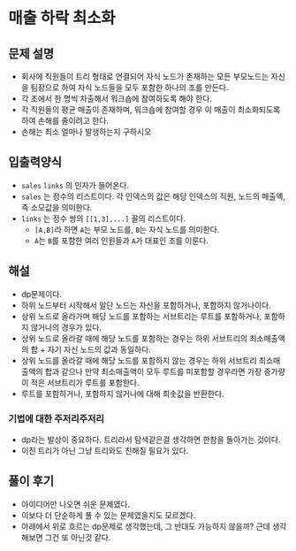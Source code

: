 # 매출 하락 최소화
## 문제 설명
- 회사에 직원들이 트리 형태로 연결되어 자식 노드가 존재하는 모든 부모노드는 자신을 팀장으로 하여 자식 노드들을 모두 포함한 하나의 조를 만든다.
- 각 조에서 한 명씩 차출해서 워크숍에 참여하도록 해야 한다.
- 각 직원들의 평균 매출이 존재하며, 워크숍에 참여할 경우 이 매출이 최소화되도록 하여 손해를 줄이려고 한다.
- 손해는 최소 얼마나 발생하는지 구하시오

## 입출력양식
- `sales` `links` 의 인자가 들어온다.
- `sales` 는 정수의 리스트이다. 각 인덱스의 값은 해당 인덱스의 직원, 노드의 매출액, 즉 소모값을 의미한다.
- `links` 는 정수 쌍의 `[[1,3],...]` 꼴의 리스트이다.
  - `[A,B]`라 하면 `A`는 부모 노드를, `B`는 자식 노드를 의미한다.
  - `A`는 `B`를 포함한 여러 인원들과 `A`가 대표인 조를 이룬다.

## 해설
- dp문제이다.
- 하위 노드부터 시작해서 말단 노드는 자신을 포함하거나, 포함하지 않거나이다.
- 상위 노드로 올라가며 해당 노드를 포함하는 서브트리는 루트를 포함하거나, 포함하지 않거나의 경우가 있다.
- 상위 노드로 올라갈 때에 해당 노드를 포함하는 경우는 하위 서브트리의 최소매출액의 합 + 자기 자신 노드의 값과 동일하다.
- 상위 노드를 올라갈 때에 해당 노드를 포함하지 않는 경우는 하위 서브트리 최소매출액의 합과 같으나 만약 최소매출액이 모두 루트를 미포함할 경우라면 가장 증가량이 적은 서브트리가 루트를 포함한다.
- 루트를 포함하거나, 포함하지 않거나에 대해 최솟값을 반환한다.

### 기법에 대한 주저리주저리
- dp라는 발상이 중요하다. 트리라서 탐색같은걸 생각하면 한참을 돌아가는 것이다.
- 이진 트리가 아닌 그냥 트리와도 친해질 필요가 있다.

## 풀이 후기
- 아이디어만 나오면 쉬운 문제였다.
- 이보다 더 단순하게 풀 수 있는 문제였을지도 모르겠다.
- 아래에서 위로 흐르는 dp문제로 생각했는데, 그 반대도 가능하지 않을까? 근데 생각해보면 그건 또 아닌것 같다.
